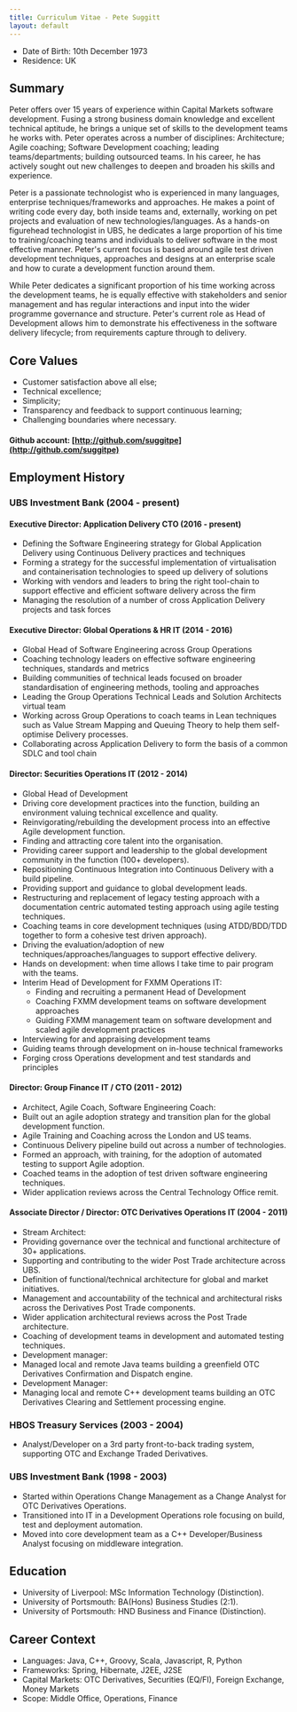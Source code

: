 ```yaml
---
title: Curriculum Vitae - Pete Suggitt
layout: default
---
```


* Date of Birth: 10th December 1973
* Residence: UK

## Summary
Peter offers over 15 years of experience within Capital Markets software development.  Fusing a strong business domain knowledge and excellent technical aptitude, he brings a unique set of skills to the development teams he works with.  Peter operates across a number of disciplines: Architecture; Agile coaching; Software Development coaching; leading teams/departments; building outsourced teams.  In his career, he has actively sought out new challenges to deepen and broaden his skills and experience.

Peter is a passionate technologist who is experienced in many languages, enterprise techniques/frameworks and approaches.  He makes a point of writing code every day, both inside teams and, externally, working on pet projects and evaluation of new technologies/languages.  As a hands-on figurehead technologist in UBS, he dedicates a large proportion of his time to training/coaching teams and individuals to deliver software in the most effective manner.  Peter's current focus is based around agile test driven development techniques, approaches and designs at an enterprise scale and how to curate a development function around them.

While Peter dedicates a significant proportion of his time working across the development teams, he is equally effective with stakeholders and senior management and has regular interactions and input into the wider programme governance and structure.  Peter's current role as Head of Development allows him to demonstrate his effectiveness in the software delivery lifecycle; from requirements capture through to delivery.

## Core Values
- Customer satisfaction above all else;
- Technical excellence;
- Simplicity;
- Transparency and feedback to support continuous learning;
- Challenging boundaries where necessary.

#### Github account: [http://github.com/suggitpe](http://github.com/suggitpe)

## Employment History

### UBS Investment Bank (2004 - present)

#### Executive Director: Application Delivery CTO (2016 - present)
 - Defining the Software Engineering strategy for Global Application Delivery using Continuous Delivery practices and techniques
 - Forming a strategy for the successful implementation of virtualisation and containerisation technologies to speed up delivery of solutions
 - Working with vendors and leaders to bring the right tool-chain to support effective and efficient software delivery across the firm
 - Managing the resolution of a number of cross Application Delivery projects and task forces

#### Executive Director: Global Operations & HR IT (2014 - 2016)
 - Global Head of Software Engineering across Group Operations
 - Coaching technology leaders on effective software engineering techniques, standards and metrics
 - Building communities of technical leads focused on broader standardisation of engineering methods, tooling and approaches
 - Leading the Group Operations Technical Leads and Solution Architects virtual team
 - Working across Group Operations to coach teams in Lean techniques such as Value Stream Mapping and Queuing Theory to help them self-optimise Delivery processes.
 - Collaborating across Application Delivery to form the basis of a common SDLC and tool chain

#### Director: Securities Operations IT (2012 - 2014)
- Global Head of Development
- Driving core development practices into the function, building an environment valuing technical excellence and quality.
- Reinvigorating/rebuilding the development process into an effective Agile development function.
- Finding and attracting core talent into the organisation.
- Providing career support and leadership to the global development community in the function (100+ developers).
- Repositioning Continuous Integration into Continuous Delivery with a build pipeline.
- Providing support and guidance to global development leads.
- Restructuring and replacement of legacy testing approach with a documentation centric automated testing approach using agile testing techniques.
- Coaching teams in core development techniques (using ATDD/BDD/TDD together to form a cohesive test driven approach).
- Driving the evaluation/adoption of new techniques/approaches/languages to support effective delivery.
- Hands on development: when time allows I take time to pair program with the teams.
- Interim Head of Development for FXMM Operations IT:
    - Finding and recruiting a permanent Head of Development
    - Coaching FXMM development teams on software development approaches
    - Guiding FXMM management team on software development and scaled agile development practices
- Interviewing for and appraising development teams
- Guiding teams through development on in-house technical frameworks
- Forging cross Operations development and test standards and principles

#### Director: Group Finance IT / CTO (2011 - 2012)
- Architect, Agile Coach, Software Engineering Coach:
- Built out an agile adoption strategy and transition plan for the global development function.
- Agile Training and Coaching across the London and US teams.
- Continuous Delivery pipeline build out across a number of technologies.
- Formed an approach, with training, for the adoption of automated testing to support Agile adoption.
- Coached teams in the adoption of test driven software engineering techniques.
- Wider application reviews across the Central Technology Office remit.

#### Associate Director / Director: OTC Derivatives Operations IT (2004 - 2011)
- Stream Architect:
- Providing governance over the technical and functional architecture of 30+ applications.
- Supporting and contributing to the wider Post Trade architecture across UBS.
- Definition of functional/technical architecture for global and market initiatives.
- Management and accountability of the technical and architectural risks across the Derivatives Post Trade components.
- Wider application architectural reviews across the Post Trade architecture.
- Coaching of development teams in development and automated testing techniques.
- Development manager:
- Managed local and remote Java teams building a greenfield OTC Derivatives Confirmation and Dispatch engine.
- Development Manager:
- Managing local and remote C++ development teams building an OTC Derivatives Clearing and Settlement processing engine.

### HBOS Treasury Services (2003 - 2004)
- Analyst/Developer on a 3rd party front-to-back trading system, supporting OTC and Exchange Traded Derivatives.

### UBS Investment Bank (1998 - 2003)
- Started within Operations Change Management as a Change Analyst for OTC Derivatives Operations.
- Transitioned into IT in a Development Operations role focusing on build, test and deployment automation.
- Moved into core development team as a C++ Developer/Business Analyst focusing on middleware integration.

## Education
- University of Liverpool: MSc Information Technology (Distinction).
- University of Portsmouth: BA(Hons) Business Studies (2:1).
- University of Portsmouth: HND Business and Finance (Distinction).

## Career Context
- Languages: Java, C++, Groovy, Scala, Javascript, R, Python
- Frameworks: Spring, Hibernate, J2EE, J2SE
- Capital Markets: OTC Derivatives, Securities (EQ/FI), Foreign Exchange, Money Markets
- Scope: Middle Office, Operations, Finance
